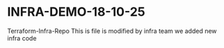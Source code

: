 # INFRA-DEMO-18-10-25
Terraform-Infra-Repo
This is file is modified by infra team
we added new infra code 